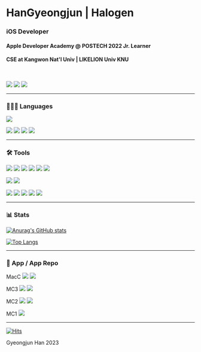 # HanGyeongjun | Halogen

<H3>iOS Developer</H3>
<H4>Apple Developer Academy @ POSTECH 2022 Jr. Learner</H4>
<H4>CSE at Kangwon Nat'l Univ | LIKELION Univ KNU</H4>
<br>


  <a href="https://www.linkedin.com/in/gyeongjunhan/" target="_blank"><img src="https://img.shields.io/badge/LinkedIn-ffffff?style=for-the-badge&logo=LinkedIn&logoColor=0A66C2"/></a>
  <a href="https://halogen.notion.site/halogen/Halogen-3866352ac2334d91b59714422b95d0c9"><img src="https://img.shields.io/badge/Notion-ffffff?style=for-the-badge&logo=Notion&logoColor=000000"/></a>
  <a href="https://www.instagram.com/hal0gen_/" target="_blank"><img src="https://img.shields.io/badge/Instagram-ffffff?style=for-the-badge&logo=Instagram&logoColor=E4405F"/></a>

<hr>

<H3>👨🏻‍💻 Languages</H3>

  <img src="https://img.shields.io/badge/Swift-ffffff?style=flat&logo=Swift&logoColor=F05138"/></a>
  
  <img src="https://img.shields.io/badge/Java-ffffff?style=flat"/></a>
  <img src="https://img.shields.io/badge/React-ffffff?style=flat&logo=react&logoColor=61DAFB"/></a>
  <img src="https://img.shields.io/badge/HTML5-ffffff?style=flat&logo=html5&logoColor=E34F26"/></a>
  <img src="https://img.shields.io/badge/CSS3-ffffff?style=flat&logo=css3&logoColor=1572B6"/></a>

<hr>

<H3>🛠️ Tools</H3>

  <img src="https://img.shields.io/badge/Xcode-ffffff?style=flat&logo=Xcode&logoColor=147EFB"/></a>
  <img src="https://img.shields.io/badge/Xcode Cloud-ffffff?style=flat&logo=Xcode&logoColor=147EFB"/></a>
  <img src="https://img.shields.io/badge/VS Code-ffffff?style=flat&logo=Visual Studio Code&logoColor=007ACC"/></a>
  <img src="https://img.shields.io/badge/intelliJ IDEA-ffffff?style=flat&logo=intellijidea&logoColor=000000"/></a>
  <img src="https://img.shields.io/badge/Git-ffffff?style=flat&logo=Git&logoColor=F05032"/></a>
  <img src="https://img.shields.io/badge/GitHub-ffffff?style=flat&logo=GitHub&logoColor=181717"/></a>
  
   <img src="https://img.shields.io/badge/Notion-ffffff?style=flat&logo=Notion&logoColor=000000"/></a>
  <img src="https://img.shields.io/badge/GitBook-ffffff?style=flat&logo=GitBook&logoColor=3884FF"/></a>

  <img src="https://img.shields.io/badge/Figma-ffffff?style=flat&logo=Figma&logoColor=F24E1E"/></a>
  <img src="https://img.shields.io/badge/Sketch-ffffff?style=flat&logo=Sketch&logoColor=F7B500"/></a>
  <img src="https://img.shields.io/badge/blender-ffffff?style=flat&logo=Blender&logoColor=F5792A"/></a>
  <img src="https://img.shields.io/badge/Premiere Pro-ffffff?style=flat&logo=Adobe Premiere Pro&logoColor=9999FF"/></a>
  <img src="https://img.shields.io/badge/After Effects-ffffff?style=flat&logo=Adobe After Effects&logoColor=9999FF"/></a>

<hr>

<H3>📊 Stats</H3>

[![Anurag's GitHub stats](https://github-readme-stats.vercel.app/api?username=HanGyeongjun)](https://github.com/anuraghazra/github-readme-stats)

[![Top Langs](https://github-readme-stats.vercel.app/api/top-langs/?username=HanGyeongjun)](https://github.com/anuraghazra/github-readme-stats)

<hr>

<H3>📱 App / App Repo</H3>

MacC
  <a href="https://apps.apple.com/kr/app/shortcutszip/id6444001181" target="_blank"><img src="https://img.shields.io/badge/ShortcutsZip-ffffff?style=flat&logo=AppStore&logoColor=D96F6"/></a>
  <a href="https://github.com/DeveloperAcademy-POSTECH/MacC-Team-HappyAnding" target="_blank"><img src="https://img.shields.io/badge/ShortcutsZip-ffffff?style=flat&logo=Github&logoColor=181717"/></a>
  
  MC3
  <a href="https://apps.apple.com/kr/app/%ED%83%84%ED%83%84-tantan/id1637676314" target="_blank"><img src="https://img.shields.io/badge/TanTan-ffffff?style=flat&logo=AppStore&logoColor=D96F6"/></a>
  <a href="https://github.com/DeveloperAcademy-POSTECH/Bingha" target="_blank"><img src="https://img.shields.io/badge/TanTan-ffffff?style=flat&logo=Github&logoColor=181717"/></a>
  
MC2
  <a href="https://apps.apple.com/kr/app/cleanny/id1630640491" target="_blank"><img src="https://img.shields.io/badge/Cleanny-ffffff?style=flat&logo=AppStore&logoColor=D96F6"/></a>
  <a href="https://github.com/DeveloperAcademy-POSTECH/MC2-Team15-Cleanny" target="_blank"><img src="https://img.shields.io/badge/Cleanny-ffffff?style=flat&logo=Github&logoColor=181717"/></a>
  
MC1
  <a href="https://github.com/DeveloperAcademy-POSTECH/FinishLine-Buy-or-not" target="_blank"><img src="https://img.shields.io/badge/Buy or Not-ffffff?style=flat&logo=Github&logoColor=181717"/></a>

<hr>

[![Hits](https://hits.seeyoufarm.com/api/count/incr/badge.svg?url=https%3A%2F%2Fgithub.com%2FHanGyeongjun&count_bg=%23222222&title_bg=%23222222&icon=&icon_color=%23FFFFFF&title=Visitors&edge_flat=true)](https://hits.seeyoufarm.com)

Gyeongjun Han 2023

